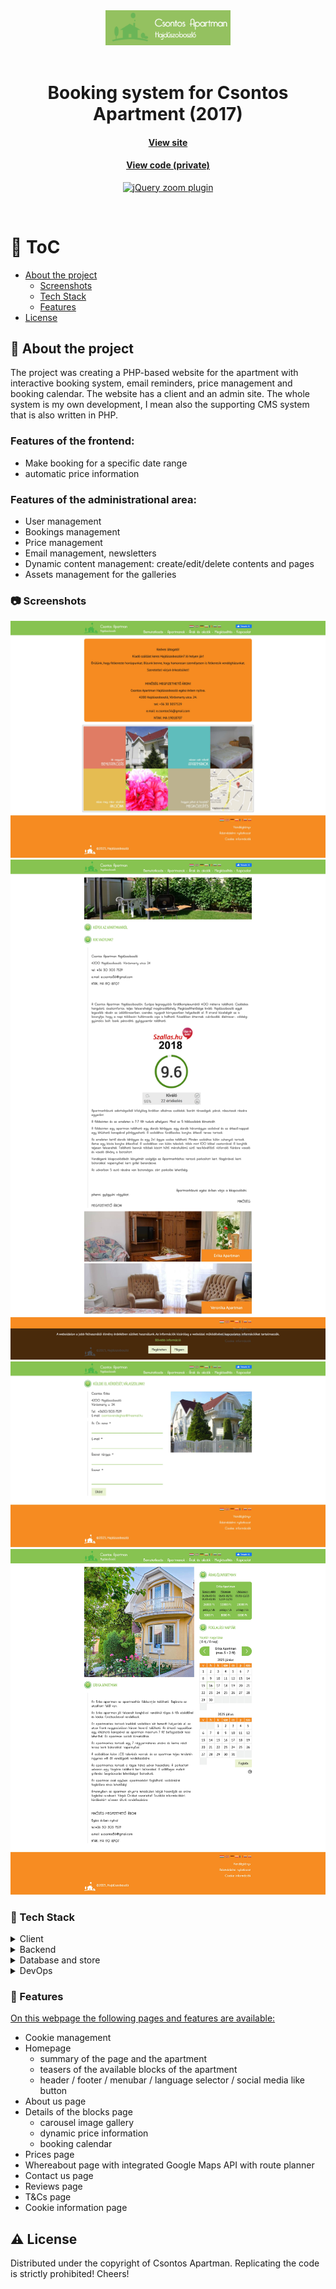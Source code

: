 <div align="center">
  <img src="assets/csontos-logo.png" alt="logo" width="200" height="auto" />
</div>
<br />

<div align="center">
  <h1>Booking system for Csontos Apartment (2017)</h1>
  
  <h4>
    <a href="http://csontosvendeghaz.hu/" target="_blank">View site</a>
  </h4>
  
  <h4>
    <a href="#" title="Private code"  target="_blank"><u>View code (private)</u></a>
  </h4>

  <!-- BEGIN YOUTUBE-CARDS -->

[![jQuery zoom plugin](https://ytcards.demolab.com/?id=UoHy3QO3Lpg&title=Apartment+booking+system&lang=en&background_color=%230d1117&title_color=%23ffffff&stats_color=%23dedede&max_title_lines=1&width=250&border_radius=5 "Apartment booking system")](https://www.youtube.com/watch?v=UoHy3QO3Lpg)

  <!-- END YOUTUBE-CARDS -->

</div>

<br />

<!-- Table of Contents -->

# :notebook_with_decorative_cover: ToC

- [About the project](#star2-about-the-project)
  - [Screenshots](#camera-screenshots)
  - [Tech Stack](#space_invader-tech-stack)
  - [Features](#dart-features)
- [License](#warning-license)

<!-- About the project -->

## :star2: About the project

<p align="left">
The project was creating a PHP-based website for the apartment with interactive booking system, email reminders, price management and booking calendar. The website has a client and an admin site. The whole system is my own development, I mean also the supporting CMS system that is also written in PHP.
</p>

<p>
  <h3>Features of the frontend:</h3>
  <ul>
    <li>Make booking for a specific date range</li>
    <li>automatic price information</li>
  </ul>
</p>

<p>
  <h3>Features of the administrational area:</h3>
  <ul>
    <li>User management</li>
    <li>Bookings management</li>
    <li>Price management</li>
    <li>Email management, newsletters</li>
    <li>Dynamic content management: create/edit/delete contents and pages</li>
    <li>Assets management for the galleries</li>
  </ul>
</p>

<!-- Screenshots -->

### :camera: Screenshots

<div align="center"> 
  <img src="assets/csontos-1.jpg" alt="screenshot" />
</div>
<div align="center"> 
  <img src="assets/csontos-2.jpg" alt="screenshot" />
</div>
<div align="center"> 
  <img src="assets/csontos-3.jpg" alt="screenshot" />
</div>
<div align="center"> 
  <img src="assets/csontos-4.jpg" alt="screenshot" />
</div>

<!-- TechStack -->

### :space_invader: Tech Stack

<details>
  <summary>Client</summary>
  <ul>
    <li><a href="https://developer.mozilla.org/en-US/docs/Web/JavaScript"  target="_blank">JavaScript ES5</a></li>
    <li><a href="https://www.w3schools.com/html/html5_semantic_elements.asp" target="_blank">Semantic HTML5</a></li>
    <li><a href="https://www.w3schools.com/css/css_intro.asp"  target="_blank">CSS</a></li>
    <li><a href="https://developers.google.com/maps"  target="_blank">Google Maps API</a></li>
    <li><a href="https://developers.facebook.com/"  target="_blank">Facebook DEV API</a></li>
  </ul>
</details>

<details>
  <summary>Backend</summary>
  <ul>
    <li><a href="https://www.php.net/"  target="_blank">PHP</a></li>
    <li><a href="https://developer.mozilla.org/en-US/docs/Web/XML/Guides/XML_introduction"  target="_blank">XML</a></li>
  </ul>
</details>

<details>
<summary>Database and store</summary>
  <ul>
    <li><a href="">MySQL</a></li>
  </ul>
</details>

<details>
<summary>DevOps</summary>
  <ul>
    <li><a href="https://github.com/">GitHub</a></li>
  </ul>
</details>

<!-- Features -->

### :dart: Features

<p><u>On this webpage the following pages and features are available:</u></p>
<ul>
  <li>Cookie management</li>
  <li>
  Homepage
    <ul>
      <li>summary of the page and the apartment</li>
      <li>teasers of the available blocks of the apartment</li>
      <li>header / footer / menubar / language selector / social media like button</li>
    </ul>
  </li>
  <li>About us page</li>
  <li>Details of the blocks page
    <ul>
      <li>carousel image gallery</li>
      <li>dynamic price information</li>
      <li>booking calendar</li>
    </ul>
  </li>
  <li>Prices page</li>
  <li>Whereabout page with integrated Google Maps API with route planner</li>
  <li>Contact us page</li>
  <li>Reviews page</li>
  <li>T&Cs page</li>
  <li>Cookie information page</li>
</ul>

<!-- License -->

## :warning: License

Distributed under the copyright of Csontos Apartman. Replicating the code is strictly prohibited! Cheers!
